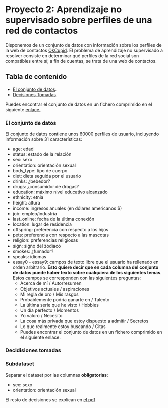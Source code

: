 # Proyecto 2: Aprendizaje no supervisado sobre perfiles de una red de contactos

Disponemos de un conjunto de datos con información sobre los perfiles de la web de contactos [OkCupid](https://www.okcupid.com/). El problema de aprendizaje no supervisado a resolver consiste en determinar qué perfiles de la red social son compatibles entre sí; a fin de cuentas, se trata de una web de contactos.

## Tabla de contenido

- [El conjunto de datos](#el-conjunto-de-datos).
- [Decisiones Tomadas](#decidisiones-tomadas).

Puedes encontrar el conjunto de datos en un fichero comprimido en el siguiente [enlace.](https://drive.upm.es/index.php/s/LkFtKeCdq9ElQZX)


### El conjunto de datos
El conjunto de datos contiene unos 60000 perfiles de usuario, incluyendo información sobre 31 características:

- age: edad
- status: estado de la relación
- sex: sexo
- orientation: orientación sexual
- body_type: tipo de cuerpo
- diet: dieta seguida por el usuario
- drinks: ¿bebedor?
- drugs: ¿consumidor de drogas?
- education: máximo nivel educativo alcanzado
- ethnicity: etnia
- height: altura
- income: ingresos anuales (en dólares americanos $)
- job: empleo/industria
- last_online: fecha de la última conexión
- location: lugar de residencia
- offspring: preferencia con respecto a los hijos
- pets: preferencia con respecto a las mascotas
- religion: preferencias religiosas
- sign: signo del zodiaco
- smokes: ¿fumador?
- speaks: idiomas
- essay0 - essay9: campos de texto libre que el usuario ha rellenado en orden arbitrario. **Esto quiere decir que en cada columna del conjunto de datos puede haber texto sobre cualquiera de los siguientes temas**. Estos campos se corresponden con las siguientes preguntas:
   - Acerca de mí / Autorresumen
   - Objetivos actuales / aspiraciones
   - Mi regla de oro / Mis rasgos
   - Probablemente podría ganarte en / Talento
   - La última serie que he visto / Hobbies
   - Un día perfecto / Momentos
   - Yo valoro / Necesito
   - La cosa más privada que estoy dispuesto a admitir / Secretos
   - Lo que realmente estoy buscando / Citas
   - Puedes encontrar el conjunto de datos en un fichero comprimido en el siguiente enlace.



### Decidisiones tomadas

### Subdataset
Separar el dataset por las columnas **obligatorias**:
- sex: sexo
- orientation: orientación sexual

El resto de decisiones se explican en [el pdf](./Aprendizaje_no_supervisado.pdf)

